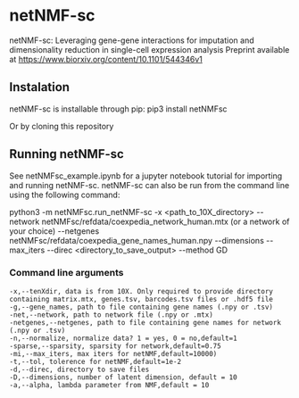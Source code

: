 # netNMF-sc
netNMF-sc: Leveraging gene-gene interactions for imputation and dimensionality reduction in single-cell expression analysis
Preprint available at https://www.biorxiv.org/content/10.1101/544346v1

## Instalation 
netNMF-sc is installable through pip:
pip3 install netNMFsc

Or by cloning this repository

## Running netNMF-sc
See netNMFsc_example.ipynb for a jupyter notebook tutorial for importing and running netNMF-sc. netNMF-sc can also be run from the command line using the following command:

python3 -m netNMFsc.run_netNMF-sc -x <path_to_10X_directory> --network netNMFsc/refdata/coexpedia_network_human.mtx (or a network of your choice) --netgenes netNMFsc/refdata/coexpedia_gene_names_human.npy --dimensions <integer> --max_iters <integer> --direc <directory_to_save_output> --method GD

### Command line arguments
    -x,--tenXdir, data is from 10X. Only required to provide directory containing matrix.mtx, genes.tsv, barcodes.tsv files or .hdf5 file
    -g,--gene_names, path to file containing gene names (.npy or .tsv)
    -net,--network, path to network file (.npy or .mtx)
    -netgenes,--netgenes, path to file containing gene names for network (.npy or .tsv)
    -n,--normalize, normalize data? 1 = yes, 0 = no,default=1
    -sparse,--sparsity, sparsity for network,default=0.75
    -mi,--max_iters, max iters for netNMF,default=10000)
    -t,--tol, tolerence for netNMF,default=1e-2
    -d,--direc, directory to save files
    -D,--dimensions, number of latent dimension, default = 10
    -a,--alpha, lambda parameter from NMF,default = 10
